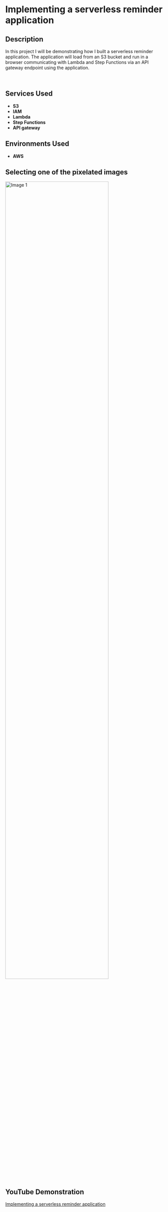 <h1>Implementing a serverless reminder application</h1>

<h2>Description</h2>

In this project I will be demonstrating how I built a serverless reminder application. The application will load from an S3 bucket and run in a browser communicating with Lambda and Step Functions via an API gateway endpoint using the application.

<br />


<h2>Services Used</h2>

- <b>S3</b>
- <b>IAM</b> 
- <b>Lambda</b>
- <b>Step Functions</b> 
- <b>API gateway</b>

<h2>Environments Used </h2>

- <b>AWS</b>


<h2>Selecting one of the pixelated images</h2>

<img src="https://i.imgur.com/m3FRkYg.png" height="80%" width="80%" alt="Image 1"/>


<h2>YouTube Demonstration </h2>

[Implementing a serverless reminder application](https://www.youtube.com/watch?v=wvtcEZW87r0)



</p>
